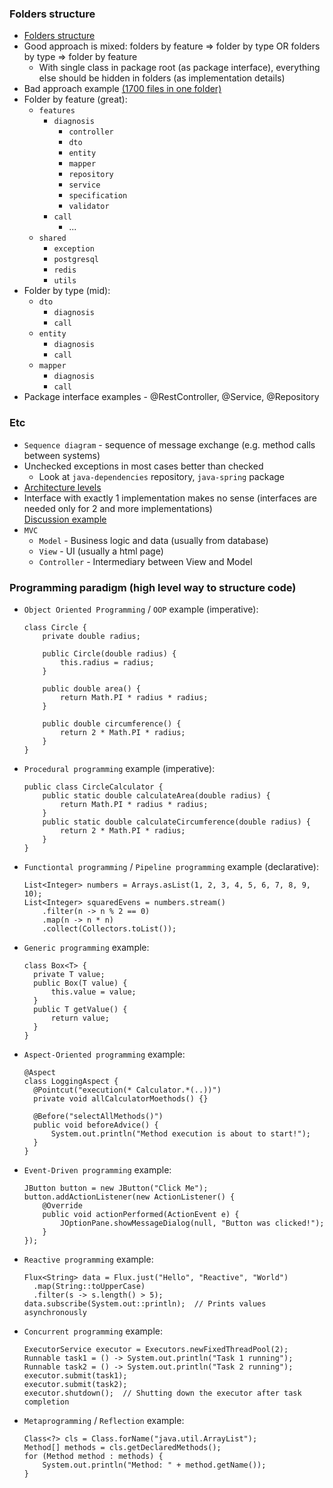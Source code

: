 ### Folders structure
* [Folders structure](https://softwareengineering.stackexchange.com/questions/338597/folder-by-type-or-folder-by-feature)
* Good approach is mixed: folders by feature => folder by type OR folders by type => folder by feature
    * With single class in package root (as package interface), everything else should be hidden in folders (as implementation details)
* Bad approach example [(1700 files in one folder)](https://github.com/nodejs/node/tree/master/test/parallel) 
* Folder by feature (great):
    * `features`
      * `diagnosis`
        * `controller`
        * `dto`
        * `entity`
        * `mapper`
        * `repository`
        * `service`
        * `specification`
        * `validator`
      * `call`
        * ...
    * `shared`
      * `exception`
      * `postgresql`
      * `redis`
      * `utils`
* Folder by type (mid):
    * `dto`
      * `diagnosis`
      * `call`
    * `entity`
      * `diagnosis`
      * `call`
    * `mapper`
      * `diagnosis`
      * `call`
* Package interface examples - @RestController, @Service, @Repository   
    
### Etc
* `Sequence diagram` - sequence of message exchange (e.g. method calls between systems)
* Unchecked exceptions in most cases better than checked
    * Look at `java-dependencies` repository, `java-spring` package
* [Architecture levels](images/component-architecture-levels.png)
* Interface with exactly 1 implementation makes no sense (interfaces are needed only for 2 and more implementations) \
    [Discussion example](https://www.reddit.com/r/java/comments/1efc9iq/whats_the_deal_with_the_single_interface_single/)
* `MVC`
    * `Model` - Business logic and data (usually from database)
    * `View` - UI (usually a html page)
    * `Controller` - Intermediary between View and Model 

### Programming paradigm (high level way to structure code)
* `Object Oriented Programming` / `OOP` example (imperative):
    ```
    class Circle {
        private double radius;
        
        public Circle(double radius) {
            this.radius = radius;
        }
        
        public double area() {
            return Math.PI * radius * radius;
        }
        
        public double circumference() {
            return 2 * Math.PI * radius;
        }
    }
    ```
* `Procedural programming` example (imperative):
    ```
    public class CircleCalculator {
        public static double calculateArea(double radius) {
            return Math.PI * radius * radius;
        }
        public static double calculateCircumference(double radius) {
            return 2 * Math.PI * radius;
        }
    }
    ```
* `Functiontal programming` / `Pipeline programming` example (declarative):
    ```
    List<Integer> numbers = Arrays.asList(1, 2, 3, 4, 5, 6, 7, 8, 9, 10);
    List<Integer> squaredEvens = numbers.stream()
        .filter(n -> n % 2 == 0)
        .map(n -> n * n)
        .collect(Collectors.toList());
    ```
* `Generic programming` example:
    ```
    class Box<T> {
      private T value;
      public Box(T value) {
          this.value = value;
      }
      public T getValue() {
          return value;
      }
    }
    ```
* `Aspect-Oriented programming` example:
    ```
    @Aspect
    class LoggingAspect {
      @Pointcut("execution(* Calculator.*(..))")
      private void allCalculatorMoethods() {}
  
      @Before("selectAllMethods()")
      public void beforeAdvice() {
          System.out.println("Method execution is about to start!");
      }
    }
    ```
* `Event-Driven programming` example:
    ```
    JButton button = new JButton("Click Me");
    button.addActionListener(new ActionListener() {
        @Override
        public void actionPerformed(ActionEvent e) {
            JOptionPane.showMessageDialog(null, "Button was clicked!");
        }
    });
    ```
* `Reactive programming` example:
    ```
    Flux<String> data = Flux.just("Hello", "Reactive", "World")
      .map(String::toUpperCase)
      .filter(s -> s.length() > 5);
    data.subscribe(System.out::println);  // Prints values asynchronously
    ```
* `Concurrent programming` example:
    ```
    ExecutorService executor = Executors.newFixedThreadPool(2);
    Runnable task1 = () -> System.out.println("Task 1 running");
    Runnable task2 = () -> System.out.println("Task 2 running");
    executor.submit(task1);
    executor.submit(task2);
    executor.shutdown();  // Shutting down the executor after task completion
    ```
* `Metaprogramming` / `Reflection` example:
    ```
    Class<?> cls = Class.forName("java.util.ArrayList");
    Method[] methods = cls.getDeclaredMethods();
    for (Method method : methods) {
        System.out.println("Method: " + method.getName());
    }
    ```
